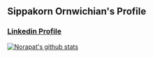 ## Sippakorn Ornwichian's Profile

### [Linkedin Profile](https://www.linkedin.com/in/sippakorn-ornwichian-b64677183/)


[![Norapat's github stats](https://github-readme-stats.vercel.app/api?username=spk137&hide=stars&count_private=true&show_icons=true&theme=radical)](https://github.com/anuraghazra/github-readme-stats)

<!--
**SPK137/SPK137** is a ✨ _special_ ✨ repository because its `README.md` (this file) appears on your GitHub profile.

Here are some ideas to get you started:

- 🔭 I’m currently working on ...
- 🌱 I’m currently learning ...
- 👯 I’m looking to collaborate on ...
- 🤔 I’m looking for help with ...
- 💬 Ask me about ...
- 📫 How to reach me: ...
- 😄 Pronouns: ...
- ⚡ Fun fact: ...
-->

